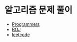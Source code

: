 # 알고리즘 문제 풀이

- [Programmers](https://programmers.co.kr/)
- [BOJ](https://www.acmicpc.net/)
- [leetcode](https://leetcode.com/)
